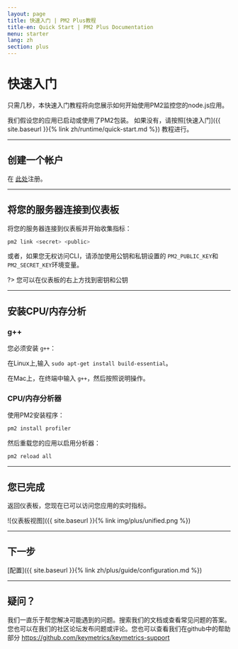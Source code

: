 ```yaml
---
layout: page
title: 快速入门 | PM2 Plus教程
title-en: Quick Start | PM2 Plus Documentation
menu: starter
lang: zh
section: plus
---
```


# 快速入门

只需几秒，本快速入门教程将向您展示如何开始使用PM2监控您的node.js应用。

我们假设您的应用已启动或使用了PM2包装。 如果没有，请按照[快速入门]({{ site.baseurl }}{% link zh/runtime/quick-start.md %}) 教程进行。

---

## 创建一个帐户

在 [此处](https://id.keymetrics.io/api/oauth/register)注册。

---

## 将您的服务器连接到仪表板

将您的服务器连接到仪表板并开始收集指标：

```bash
pm2 link <secret> <public>
```

或者，如果您无权访问CLI，请添加使用公钥和私钥设置的 `PM2_PUBLIC_KEY`和 `PM2_SECRET_KEY`环境变量。

?> 您可以在仪表板的右上方找到密钥和公钥

---

## 安装CPU/内存分析

### g++

您必须安装 `g++`：

在Linux上,输入 `sudo apt-get install build-essential`。

在Mac上，在终端中输入 `g++`，然后按照说明操作。

### CPU/内存分析器

使用PM2安装程序：

```bash
pm2 install profiler
```

然后重载您的应用以启用分析器：

```bash
pm2 reload all
```

---

## 您已完成

返回仪表板，您现在已可以访问您应用的实时指标。

![仪表板视图]({{ site.baseurl }}{% link img/plus/unified.png %})

---

## 下一步

[配置]({{ site.baseurl }}{% link zh/plus/guide/configuration.md %})

---

## 疑问？

我们一直乐于帮您解决可能遇到的问题。搜索我们的文档或查看常见问题的答案。您也可以在我们的社区论坛发布问题或评论。您也可以查看我们在github中的帮助部分 https://github.com/keymetrics/keymetrics-support



